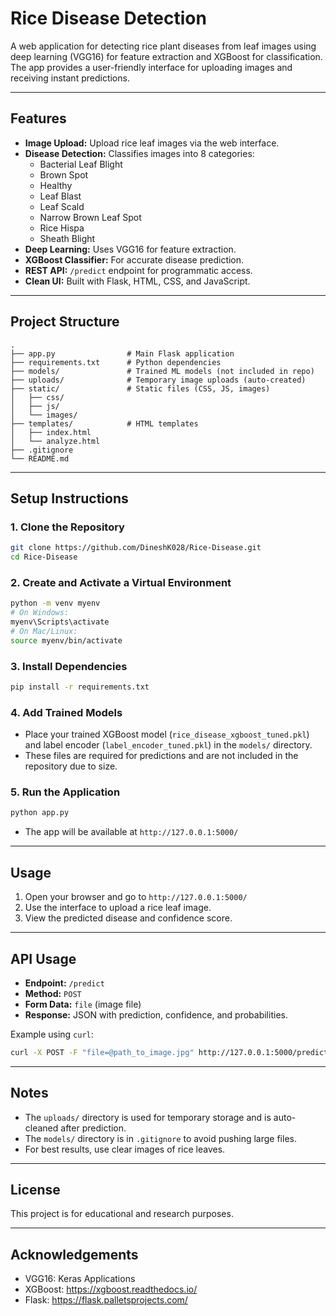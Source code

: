 # Rice Disease Detection

A web application for detecting rice plant diseases from leaf images using deep learning (VGG16) for feature extraction and XGBoost for classification. The app provides a user-friendly interface for uploading images and receiving instant predictions.

---

## Features

- **Image Upload:** Upload rice leaf images via the web interface.
- **Disease Detection:** Classifies images into 8 categories:
  - Bacterial Leaf Blight
  - Brown Spot
  - Healthy
  - Leaf Blast
  - Leaf Scald
  - Narrow Brown Leaf Spot
  - Rice Hispa
  - Sheath Blight
- **Deep Learning:** Uses VGG16 for feature extraction.
- **XGBoost Classifier:** For accurate disease prediction.
- **REST API:** `/predict` endpoint for programmatic access.
- **Clean UI:** Built with Flask, HTML, CSS, and JavaScript.

---

## Project Structure

```
.
├── app.py                # Main Flask application
├── requirements.txt      # Python dependencies
├── models/               # Trained ML models (not included in repo)
├── uploads/              # Temporary image uploads (auto-created)
├── static/               # Static files (CSS, JS, images)
│   ├── css/
│   ├── js/
│   └── images/
├── templates/            # HTML templates
│   ├── index.html
│   └── analyze.html
├── .gitignore
└── README.md
```

---

## Setup Instructions

### 1. Clone the Repository

```bash
git clone https://github.com/DineshK028/Rice-Disease.git
cd Rice-Disease
```

### 2. Create and Activate a Virtual Environment

```bash
python -m venv myenv
# On Windows:
myenv\Scripts\activate
# On Mac/Linux:
source myenv/bin/activate
```

### 3. Install Dependencies

```bash
pip install -r requirements.txt
```

### 4. Add Trained Models

- Place your trained XGBoost model (`rice_disease_xgboost_tuned.pkl`) and label encoder (`label_encoder_tuned.pkl`) in the `models/` directory.
- These files are required for predictions and are not included in the repository due to size.

### 5. Run the Application

```bash
python app.py
```

- The app will be available at `http://127.0.0.1:5000/`

---

## Usage

1. Open your browser and go to `http://127.0.0.1:5000/`
2. Use the interface to upload a rice leaf image.
3. View the predicted disease and confidence score.

---

## API Usage

- **Endpoint:** `/predict`
- **Method:** `POST`
- **Form Data:** `file` (image file)
- **Response:** JSON with prediction, confidence, and probabilities.

Example using `curl`:
```bash
curl -X POST -F "file=@path_to_image.jpg" http://127.0.0.1:5000/predict
```

---

## Notes

- The `uploads/` directory is used for temporary storage and is auto-cleaned after prediction.
- The `models/` directory is in `.gitignore` to avoid pushing large files.
- For best results, use clear images of rice leaves.

---

## License

This project is for educational and research purposes.

---

## Acknowledgements

- VGG16: Keras Applications
- XGBoost: https://xgboost.readthedocs.io/
- Flask: https://flask.palletsprojects.com/
